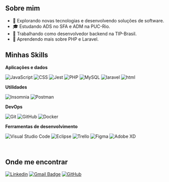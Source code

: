 

## Sobre mim

- 🤔 Explorando novas tecnologias e desenvolvendo soluções de software.
- 🎓 Estudando ADS no SFA e ADM na PUC-Rio.
- 💼 Trabalhando como desenvolvedor backend na TIP-Brasil.
- 🌱 Aprendendo mais sobre PHP e Laravel.

## Minhas Skills

**Aplicações e dados**

![JavaScript](https://img.shields.io/badge/-JavaScript-333333?style=flat&logo=javascript)
![CSS](https://img.shields.io/badge/-CSS-333333?style=flat&logo=CSS3&logoColor=1572B6)
![Jest](https://img.shields.io/badge/-Jest-333333?style=flat&logo=jest)
![PHP](https://img.shields.io/badge/-Jest-333333?style=flat&logo=php)
![MySQL](https://img.shields.io/badge/-MySQL-333333?style=flat&logo=mysql)
![laravel](https://img.shields.io/badge/-laravel-333333?style=flat&logo=laravel)
![html](https://img.shields.io/badge/-html-333333?style=flat&logo=html)

**Utilidades**

![Insomnia](https://img.shields.io/badge/-Insomnia-333333?style=flat&logo=insomnia)
![Postman](https://img.shields.io/badge/-Postman-333333?style=flat&logo=postman)

**DevOps**

![Git](https://img.shields.io/badge/-Git-333333?style=flat&logo=git)
![GitHub](https://img.shields.io/badge/-GitHub-333333?style=flat&logo=github)
![Docker](https://img.shields.io/badge/-Docker-333333?style=flat&logo=docker)

**Ferramentas de desenvolvimento**

![Visual Studio Code](https://img.shields.io/badge/-Visual%20Studio%20Code-333333?style=flat&logo=visual-studio-code&logoColor=007ACC)
![Eclipse](https://img.shields.io/badge/-Eclipse-333333?style=flat&logo=eclipse-ide&logoColor=2C2255)
![Trello](https://img.shields.io/badge/-Trello-333333?style=flat&logo=trello&logoColor=007ACC)
![Figma](https://img.shields.io/badge/-Figma-333333?style=flat&logo=figma&logoColor=007ACC)
![Adobe XD](https://img.shields.io/badge/-Adobe%20XD-333333?style=flat&logo=adobe-xd&logoColor=007ACC)

<br/>


## Onde me encontrar

[![Linkedin](https://img.shields.io/badge/-BrunoZanon-blue?style=flat-square&logo=Linkedin&logoColor=white&link=LINK-DO-SEU-LINKEDIN)](https://www.linkedin.com/in/bruno-zanon-aaa7ba22a/)
[![Gmail Badge](https://img.shields.io/badge/-brunonascimentodenv@gmail.com-006bed?style=flat-square&logo=Gmail&logoColor=white&link=mailto:SEU-EMAIL)](mailto:brunonascimentodenv@gmail.com)
[![GitHub](https://img.shields.io/github/followers/brunozanon0?label=follow&style=social)](https://github.com/BrunoZanon0)
